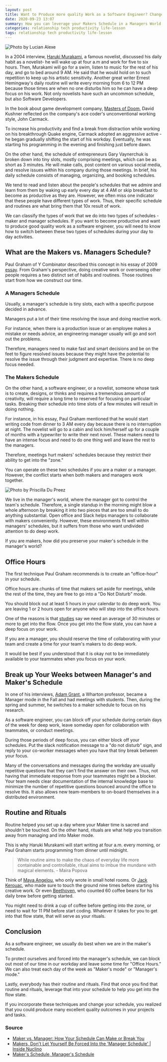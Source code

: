 ```yaml
---
layout: post
title: Want to Produce more quality Work as a Software Engineer? Change your Schedule
date: 2020-09-23 13:07
summary: How you can leverage your Makers Schedule in a Managers World
categories: relationship tech productivity life-lesson
tags: relationship tech productivity life-lesson
---
```


![Photo by Lucian Alexe](https://images.unsplash.com/photo-1593278091708-261619ad2756?ixlib=rb-1.2.1&ixid=eyJhcHBfaWQiOjEyMDd9&auto=format&fit=crop&w=1323&q=80)


In a 2004 interview, [Haruki Murakami](https://www.harukimurakami.com/), a famous novelist, discussed his daily habit as a novelist- he will wake up at four a.m and work for five to six hours. Then, Murakami will go for a swim, listen to music for the rest of his day, and go to bed around 9 AM. He said that he would hold on to such repetition to keep up his artistic sensitivity. Another great writer Ernest Hemingway's daily routine will write every morning from 6 to 12 PM because those times are when no one disturbs him so he can have a deep focus on his work. Not only novelists have such an uncommon schedule, but also Software Developers. 

In the book about game development company,  [Masters of Doom](https://www.amazon.com/Masters-Doom-Created-Transformed-Culture/dp/0812972155), David Kushner reflected on the company's ace coder's unconventional working style, John Carmack.

To increase his productivity and find a break from distraction while working on his breakthrough Quake engine, Carmack adopted an aggressive active - he began gradually shifting the start of his workday. Eventually, he was starting his programming in the evening and finishing just before dawn.

On the other hand, the schedule of entrepreneurs Gary Vaynerchuk is broken down into tiny slots, mostly comprising meetings, which can be as short as 3 minutes. He will make calls, post content on various social media, and resolve issues within his company during those meetings. In brief, his daily schedule consists of managing, organizing, and booking schedules.

We tend to read and listen about the people's schedules that we admire and learn from them by waking up early every day at 4 AM or skip breakfast to become as productive as they are. However, we often miss one indicator that these people have different types of work. Thus, their specific schedule and routines are what bring them that 10x result of work. 

We can classify the types of work that we do into two types of schedules - maker and manager schedules. If you want to become productive and want to produce good quality work as a software engineer, you will need to know how to switch between these two types of schedules during your day to day activities.

## What are the Makers vs. Managers Schedule?
Paul Graham of Y Combinator described this concept in his essay of 2009 [essay](http://www.paulgraham.com/makersschedule.html). From Graham's perspective, doing creative work or overseeing other people requires a two distinct set of habits and routines. Those routines start from how we construct our time.

### A Managers Schedule
Usually, a manager's schedule is tiny slots, each with a specific purpose decided in advance. 

Managers put a lot of their time resolving the issue and doing reactive work. 

For instance, when there is a production issue or an employee makes a mistake or needs advice, an engineering manager usually will go and sort out the problems. 

Therefore, managers need to make fast and smart decisions and be on the feet to figure resolved issues because they might have the potential to resolve the issue through their judgment and expertise. There is no deep focus needed.

### The Makers Schedule
On the other hand, a software engineer, or a novelist, someone whose task is to create, designs, or thinks and requires a tremendous amount of creativity, will require a long time to reserved for focusing on particular tasks. Breaking their schedule into time slots of a few minutes will result in doing nothing.

For instance, in his essay, Paul Graham mentioned that he would start writing code from dinner to 3 AM every day because there is no interruption at night. The novelist will go to a cabin and lock him/herself up for a couple of months with a typewriter to write their next novel. These makers need to have an intense focus and need to do one thing well and leave the rest to the managers. 

Therefore, meetings hurt makers' schedules because they restrict their ability to get into the "zone."

You can operate on these two schedules if you are a maker or a manager. However, the conflict starts when both makers and managers work together. 

![Photo by Priscilla Du Preez](https://images.unsplash.com/photo-1528605105345-5344ea20e269?ixlib=rb-1.2.1&ixid=eyJhcHBfaWQiOjEyMDd9&auto=format&fit=crop&w=1350&q=80)

We live in the manager's world, where the manager got to control the team's schedule. Therefore, a single standup in the morning might blow a whole afternoon by breaking it into two pieces that are too small to do anything substantial. Open office and Slack helps managers to collaborate with makers conveniently. However, these environments fit well within managers' schedules, but it suffers from those who want undivided attention to do deep work.

If you are makers, how did you preserve your maker's schedule in the manager's world?

## Office Hours
The first technique Paul Graham recommends is to create an "office-hour" in your schedule. 

Office hours are chunks of time that makers set aside for meetings, while the rest of the time, they are free to go into a "Do Not Disturb" mode. 

You should block out at least 5 hours in your calendar to do deep work. You are leaving 1 or 2 hours open for anyone who will step into the office hours.

One of the reasons is that [studies](https://www.ics.uci.edu/~gmark/chi08-mark.pdf) say we need an average of 30 minutes or more to get into the flow. Once you get into the flow state, you can have a deep focus on your work.

If you are a manager, you should reserve the time of collaborating with your team and create a time for your team's makers to do deep work.

It would be best if you understood that it is okay not to be immediately available to your teammates when you focus on your work.

## Break up Your Weeks between Manager's and Maker's Schedule
In one of his interviews, [Adam Grant](https://www.adamgrant.net/), a Wharton professor, became a Manager mode in the Fall and had meetings with students. Then, during the spring and summer, he switches to a maker schedule to focus on his research.

As a software engineer, you can block off your schedule during certain days of the week for deep work, leave someday open for collaboration with teammates, or conduct meetings.

During those periods of deep focus, you can either block off your schedules. Put the slack notification message to a "do not disturb" sign, and reply to your co-worker messages when you have that tiny break between your focus.

Many of the conversations and messages during the workday are usually repetitive questions that they can't find the answer on their own. Thus, not having that immediate response from your teammates might be a blocker. Your team needs clear documentation of the internal knowledge base to minimize the number of repetitive questions bounced around the office to resolve this. It also allows new team-members to on-board themselves in a distributed environment. 


## Routine and Rituals
Routine helped you set up a day where your Maker time is sacred and shouldn't be touched. On the other hand, rituals are what help you transition away from managing and into Maker mode.

This is why Haruki Murakami will start writing at four a.m. every morning, or Paul Graham starts programming from dinner until midnight.

> While routine aims to make the chaos of everyday life more containable and controllable, ritual aims to imbue the mundane with magical elements. - Maira Popova

Think of [Maya Angelou](https://en.wikipedia.org/wiki/Maya_Angelou), who only wrote in small hotel rooms. Or [Jack Kerouac](https://en.wikipedia.org/wiki/Jack_Kerouac), who made sure to touch the ground nine times before starting his creative work. Or even [Beethoven](https://en.wikipedia.org/wiki/Ludwig_van_Beethoven), who counted 60 coffee beans for his daily brew before getting started.

You might need to drink a cup of coffee before getting into the zone, or need to wait for 11 PM before start coding. Whatever it takes for you to get into that flow state, that will serve as your rituals.

## Conclusion
As a software engineer, we usually do best when we are in the maker's schedule. 

To protect ourselves and forced into the manager's schedule, we can block out most of our time in our workday and leave some time for "Office Hours." We can also treat each day of the week as "Maker's mode" or "Manager's mode." 

Lastly, everybody has their routine and rituals. Find that once you find that routine and rituals, leverage that into your schedule to help you get into the flow state. 

If you incorporate these techniques and change your schedule, you realized that you could produce many excellent quality outcomes in your projects and tasks.


### Source
- [Maker vs. Manager: How Your Schedule Can Make or Break You](https://fs.blog/2017/12/maker-vs-manager/)
- [Makers, Don't Let Yourself Be Forced Into the 'Manager Schedule' \| Inside Nuclino](https://blog.nuclino.com/makers-don-t-let-yourself-be-forced-into-the-manager-schedule)
- [Maker's Schedule, Manager's Schedule](http://www.paulgraham.com/makersschedule.html)

